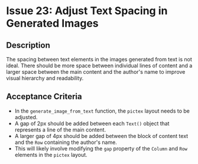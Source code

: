 # Issue 23: Adjust Text Spacing in Generated Images

## Description

The spacing between text elements in the images generated from text is not ideal. There should be more space between individual lines of content and a larger space between the main content and the author's name to improve visual hierarchy and readability.

## Acceptance Criteria

- In the `generate_image_from_text` function, the `pictex` layout needs to be adjusted.
- A gap of 2px should be added between each `Text()` object that represents a line of the main content.
- A larger gap of 4px should be added between the block of content text and the `Row` containing the author's name.
- This will likely involve modifying the `gap` property of the `Column` and `Row` elements in the `pictex` layout.
